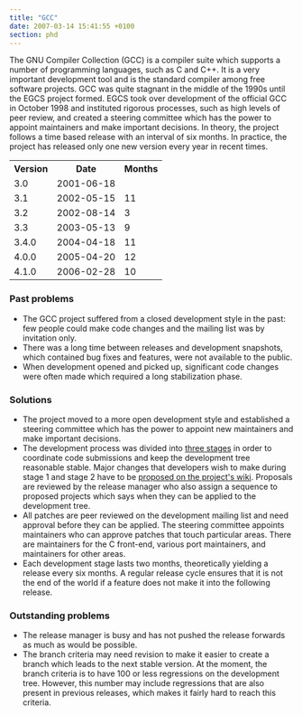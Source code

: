 ```yaml
---
title: "GCC"
date: 2007-03-14 15:41:55 +0100
section: phd
---
```


The GNU Compiler Collection (GCC) is a compiler suite which supports a
number of programming languages, such as C and C++.  It is a very important
development tool and is the standard compiler among free software projects.
GCC was quite stagnant in the middle of the 1990s until the EGCS project
formed.  EGCS took over development of the official GCC in October 1998 and
instituted rigorous processes, such as high levels of peer review, and
created a steering committee which has the power to appoint maintainers and
make important decisions.  In theory, the project follows a time based
release with an interval of six months.  In practice, the project has
released only one new version every year in recent times.

<table class="phd">

<tr>
<th>Version</th>
<th>Date</th>
<th>Months</th>
</tr>

<tr>
<td>3.0</td>
<td>2001-06-18</td>
<td></td>
</tr>

<tr>
<td>3.1</td>
<td>2002-05-15</td>
<td class="months">11</td>
</tr>

<tr>
<td>3.2</td>
<td>2002-08-14</td>
<td class="months">3</td>
</tr>

<tr>
<td>3.3</td>
<td>2003-05-13</td>
<td class="months">9</td>
</tr>

<tr>
<td>3.4.0</td>
<td>2004-04-18</td>
<td class="months">11</td>
</tr>

<tr>
<td>4.0.0</td>
<td>2005-04-20</td>
<td class="months">12</td>
</tr>

<tr>
<td>4.1.0</td>
<td>2006-02-28</td>
<td class="months">10</td>
</tr>

</table>

<h3>Past problems</h3>

<ul>

<li>The GCC project suffered from a closed development style in the past:
few people could make code changes and the mailing list was by invitation
only.</li>

<li>There was a long time between releases and development snapshots, which
contained bug fixes and features, were not available to the public.</li>

<li>When development opened and picked up, significant code changes were
often made which required a long stabilization phase.</li>

</ul>

<h3>Solutions</h3>

<ul>

<li>The project moved to a more open development style and established a
steering committee which has the power to appoint new maintainers and make
important decisions.</li>

<li>The development process was divided into <a href =
"http://gcc.gnu.org/develop.html">three stages</a> in order to coordinate
code submissions and keep the development tree reasonable stable.  Major
changes that developers wish to make during stage 1 and stage 2 have to be
<a href = "http://gcc.gnu.org/wiki/GCC_4.3_Release_Planning">proposed on
the project's wiki</a>.  Proposals are reviewed by the release manager who
also assign a sequence to proposed projects which says when they can be
applied to the development tree.</li>

<li>All patches are peer reviewed on the development mailing list and need
approval before they can be applied.  The steering committee appoints
maintainers who can approve patches that touch particular areas.  There are
maintainers for the C front-end, various port maintainers, and maintainers
for other areas.</li>

<li>Each development stage lasts two months, theoretically yielding a
release every six months.  A regular release cycle ensures that it is not
the end of the world if a feature does not make it into the following
release.</li>

</ul>

<h3>Outstanding problems</h3>

<ul>

<li>The release manager is busy and has not pushed the release forwards as
much as would be possible.</li>

<li>The branch criteria may need revision to make it easier to create a
branch which leads to the next stable version.  At the moment, the branch
criteria is to have 100 or less regressions on the development tree.
However, this number may include regressions that are also present in
previous releases, which makes it fairly hard to reach this criteria.</li>

</ul>

